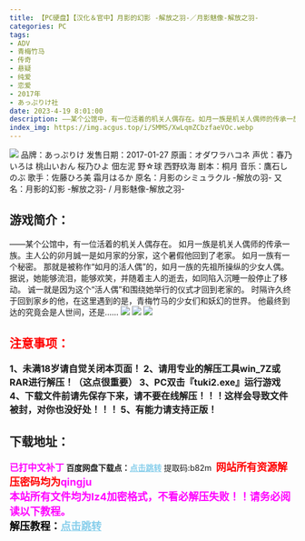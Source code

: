 ```yaml
---
title: 【PC硬盘】【汉化＆官中】月影的幻影 -解放之羽-／月影魅像-解放之羽-
categories: PC
tags:
- ADV
- 青梅竹马
- 传奇
- 悬疑
- 纯爱
- 恋爱
- 2017年
- あっぷりけ社
date: 2023-4-19 8:01:00
description: ——某个公馆中，有一位活着的机关人偶存在。如月一族是机关人偶师的传承一族。主人公的卯月誠一是如月家的分家，这个暑假他回到了老家。如月一族有一个秘密。
index_img: https://img.acgus.top/i/SMMS/XwLqmZCbzfaeVOc.webp
---
```

![](https://img.acgus.top/i/SMMS/XwLqmZCbzfaeVOc.webp)
品牌：あっぷりけ
发售日期：2017-01-27
原画：オダワラハコネ
声优：春乃いろは 桃山いおん 桜乃ひよ 佃左泥 野☆球 西野玖海
剧本：桐月
音乐：鷹石しのぶ
歌手：佐藤ひろ美 霜月はるか
原名：月影のシミュラクル -解放の羽-
又名：月影的幻影 -解放之羽- / 月影魅像-解放之羽-

## 游戏简介：
——某个公馆中，有一位活着的机关人偶存在。
如月一族是机关人偶师的传承一族。主人公的卯月誠一是如月家的分家，这个暑假他回到了老家。
如月一族有一个秘密。
那就是被称作“如月的活人偶”的，如月一族的先祖所操纵的少女人偶。
据说，她能够流泪，能够欢笑，并随着主人的逝去，如同陷入沉睡一般停止了移动。
诚一就是因为这个“活人偶”和围绕她举行的仪式才回到老家的。
时隔许久终于回到家乡的他，在这里遇到的是，青梅竹马的少女们和妖幻的世界。
他最终到达的究竟会是人世间，还是……
![](https://img.acgus.top/i/SMMS/TFgRiYaCypmHh2d.webp)
![](https://img.acgus.top/i/SMMS/w85y4LW9hPOazg.webp)
![](https://img.acgus.top/i/SMMS/o8ym3PqYANt9kHz.webp)






## <font color=#FF0000 >注意事项：</font>
<font size=3><b>1、未满18岁请自觉关闭本页面！
2、请用专业的解压工具win_7Z或RAR进行解压！（这点很重要）
3、PC双击『tuki2.exe』运行游戏
4、下载文件前请先保存下来，请不要在线解压！！！这样会导致文件被封，对你也没好处！！！
5、有能力请支持正版！</b></font>

## 下载地址：
<font color=#FF00FF size=3><b>已打中文补丁</b></font>
<b>百度网盘下载点：</b><a href="https://pan.baidu.com/s/18pzgsJd4U1vw2mU6xwQ2mQ?pwd=b82m" style="color: #87CEEB;"><b>点击跳转</b></a> 提取码:b82m
<a style="padding: 0" href="https://post.qingju.org/AD/"><img style="max-width:100%" src="https://img.acgus.top/i/2024/07/478f689b8021d8d499ab43d21acf137a.gif" alt=""></a>
<b><font color=#FF0000 size=4>网站所有资源解压密码均为</b></font><b><font color=#FF00FF size=4>qingju</font><font color=#FF0000 ></font></b><br><b><font color=#FF00FF size=4>本站所有文件均为lz4加密格式，不看必解压失败！！请务必阅读以下教程。</b></font><br><b><font color=#000 size=4>解压教程：</b><a href="https://post.qingju.org/tutorial/000/" style="color: #87CEEB;"><b>点击跳转</b></a>